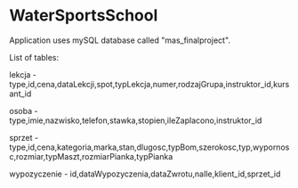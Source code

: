 # WaterSportsSchool

Application uses mySQL database called "mas_finalproject".

List of tables:

  lekcja - type,id,cena,dataLekcji,spot,typLekcja,numer,rodzajGrupa,instruktor_id,kursant_id 
  
  osoba - type,imie,nazwisko,telefon,stawka,stopien,ileZaplacono,instruktor_id
  
  sprzet - type,id,cena,kategoria,marka,stan,dlugosc,typBom,szerokosc,typ,wypornosc,rozmiar,typMaszt,rozmiarPianka,typPianka
  
  wypozyczenie - id,dataWypozyczenia,dataZwrotu,naIle,klient_id,sprzet_id
